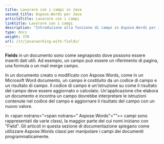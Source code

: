 ```yaml
---
title: Lavorare con i campi in Java
second_title: Aspose.Words per Java
articleTitle: Lavorare con i campi
linktitle: Lavorare con i campi
description: "Introduzione alla funzione di campo in Aspose.Words per Java."
type: docs
weight: 370
url: /it/java/working-with-fields/
---
```


**Fields** in un documento sono come segnaposto dove possono essere inseriti dati utili. Ad esempio, un campo può essere un riferimento di pagina, una formula o un mail merge campo.

In un documento creato o modificato con Aspose.Words, come in un Microsoft Word documento, un campo è costituito da un codice di campo e un risultato di campo. Il codice di campo è un'istruzione su come il risultato del campo deve essere aggiornato o calcolato. Un'applicazione che elabora un documento e incontra un campo dovrebbe interpretare le istruzioni contenute nel codice del campo e aggiornare il risultato del campo con un nuovo valore.

In <span notrans="<span notrans=" Aspose.Words"=""></span>> campi sono rappresentati da varie classi, la maggior parte dei cui nomi iniziano con "Field". Gli articoli in questa sezione di documentazione spiegano come utilizzare Aspose.Words classi per manipolare i campi dei documenti programmaticamente.